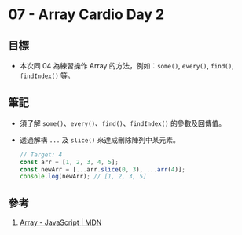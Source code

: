 # 07 - Array Cardio Day 2

## 目標

- 本次同 04 為練習操作 Array 的方法，例如：`some()`, `every()`, `find()`, `findIndex()` 等。

## 筆記

- 須了解 `some()`、`every()`、`find()`、`findIndex()` 的參數及回傳值。
  
- 透過解構 `...` 及 `slice()` 來達成刪除陣列中某元素。

    ```javascript
    // Target: 4
    const arr = [1, 2, 3, 4, 5];
    const newArr = [...arr.slice(0, 3), ...arr(4)];
    console.log(newArr); // [1, 2, 3, 5]
    ```

## 參考

1. [Array - JavaScript | MDN](https://developer.mozilla.org/zh-TW/docs/Web/JavaScript/Reference/Global_Objects/Array)
